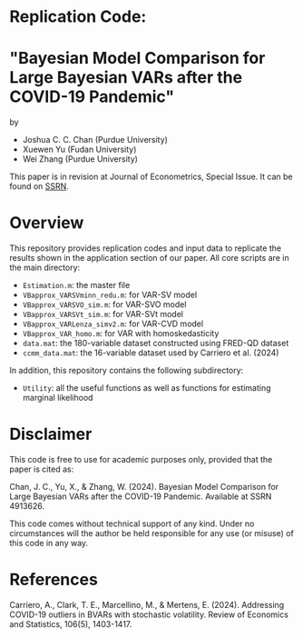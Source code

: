 # Replication Code:
# "Bayesian Model Comparison for Large Bayesian VARs after the COVID-19 Pandemic"
by
- Joshua C. C. Chan (Purdue University)
- Xuewen Yu (Fudan University)
- Wei Zhang (Purdue University)

This paper is in revision at Journal of Econometrics, Special Issue. It can be found on [SSRN](https://papers.ssrn.com/sol3/papers.cfm?abstract_id=4913626).

# Overview
This repository provides replication codes and input data to replicate the results shown in the application section of our paper. All core scripts are in the main directory:
- `Estimation.m`: the master file
- `VBapprox_VARSVminn_redu.m`: for VAR-SV model
- `VBapprox_VARSVO_sim.m`: for VAR-SVO model
- `VBapprox_VARSVt_sim.m`: for VAR-SVt model
- `VBapprox_VARLenza_simv2.m`: for VAR-CVD model
- `VBapprox_VAR_homo.m`: for VAR with homoskedasticity
- `data.mat`: the 180-variable dataset constructed using FRED-QD dataset
- `ccmm_data.mat`: the 16-variable dataset used by Carriero et al. (2024)
  
In addition, this repository contains the following subdirectory:
- `Utility`: all the useful functions as well as functions for estimating marginal likelihood

# Disclaimer
This code is free to use for academic purposes only, provided that the paper is cited as:

Chan, J. C., Yu, X., & Zhang, W. (2024). Bayesian Model Comparison for Large Bayesian VARs after the COVID-19 Pandemic. Available at SSRN 4913626.

This code comes without technical support of any kind. Under no circumstances will the author be held responsible for any use (or misuse) of this code in any way.

# References
Carriero, A., Clark, T. E., Marcellino, M., & Mertens, E. (2024). Addressing COVID-19 outliers in BVARs with stochastic volatility. Review of Economics and Statistics, 106(5), 1403-1417.

